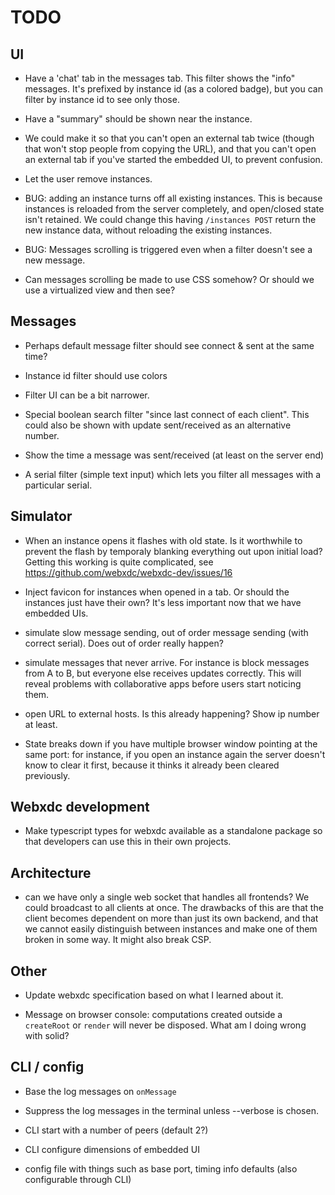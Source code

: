 # TODO

## UI

- Have a 'chat' tab in the messages tab. This filter shows the "info" messages.
  It's prefixed by instance id (as a colored badge), but you can filter by
  instance id to see only those.

- Have a "summary" should be shown near the instance.

- We could make it so that you can't open an external tab twice (though that
  won't stop people from copying the URL), and that you can't open an external
  tab if you've started the embedded UI, to prevent confusion.

- Let the user remove instances.

- BUG: adding an instance turns off all existing instances. This is because
  instances is reloaded from the server completely, and open/closed state isn't
  retained. We could change this having `/instances POST` return the new
  instance data, without reloading the existing instances.

- BUG: Messages scrolling is triggered even when a filter doesn't see a new message.

- Can messages scrolling be made to use CSS somehow? Or should we use a
  virtualized view and then see?

## Messages

- Perhaps default message filter should see connect & sent at the same time?

- Instance id filter should use colors

- Filter UI can be a bit narrower.

- Special boolean search filter "since last connect of each client". This could
  also be shown with update sent/received as an alternative number.

- Show the time a message was sent/received (at least on the server end)

- A serial filter (simple text input) which lets you filter all messages with a
  particular serial.

## Simulator

- When an instance opens it flashes with old state. Is it worthwhile to prevent
  the flash by temporaly blanking everything out upon initial load? Getting
  this working is quite complicated, see
  https://github.com/webxdc/webxdc-dev/issues/16

- Inject favicon for instances when opened in a tab. Or should the instances
  just have their own? It's less important now that we have embedded UIs.

- simulate slow message sending, out of order message sending (with correct
  serial). Does out of order really happen?

- simulate messages that never arrive. For instance is block messages from A to
  B, but everyone else receives updates correctly. This will reveal problems
  with collaborative apps before users start noticing them.

- open URL to external hosts. Is this already happening? Show ip number at
  least.

- State breaks down if you have multiple browser window pointing at the same
  port: for instance, if you open an instance again the server doesn't know to
  clear it first, because it thinks it already been cleared previously.

## Webxdc development

- Make typescript types for webxdc available as a standalone package so that
  developers can use this in their own projects.

## Architecture

- can we have only a single web socket that handles all frontends? We could
  broadcast to all clients at once. The drawbacks of this are that the client
  becomes dependent on more than just its own backend, and that we cannot
  easily distinguish between instances and make one of them broken in some way.
  It might also break CSP.

## Other

- Update webxdc specification based on what I learned about it.

- Message on browser console: computations created outside a `createRoot` or
  `render` will never be disposed. What am I doing wrong with solid?

## CLI / config

- Base the log messages on `onMessage`

- Suppress the log messages in the terminal unless --verbose is chosen.

- CLI start with a number of peers (default 2?)

- CLI configure dimensions of embedded UI

- config file with things such as base port, timing info defaults (also
  configurable through CLI)
